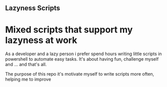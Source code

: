 ## Lazyness Scripts
# Mixed scripts that support my lazyness at work

As a developer and a lazy person i prefer spend hours writing little scripts in powershell to automate easy tasks.
It's about having fun, challenge myself and ... and that's all.

The purpose of this repo it's motivate myself to write scripts more often, helping me to improve  

